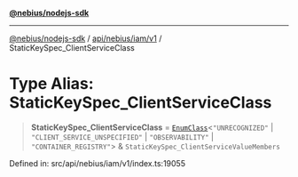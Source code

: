 [**@nebius/nodejs-sdk**](../../../../../README.md)

***

[@nebius/nodejs-sdk](../../../../../README.md) / [api/nebius/iam/v1](../README.md) / StaticKeySpec\_ClientServiceClass

# Type Alias: StaticKeySpec\_ClientServiceClass

> **StaticKeySpec\_ClientServiceClass** = [`EnumClass`](../../../../../runtime/protos/enum/type-aliases/EnumClass.md)\<`"UNRECOGNIZED"` \| `"CLIENT_SERVICE_UNSPECIFIED"` \| `"OBSERVABILITY"` \| `"CONTAINER_REGISTRY"`\> & `StaticKeySpec_ClientServiceValueMembers`

Defined in: src/api/nebius/iam/v1/index.ts:19055
